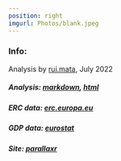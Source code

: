 ```yaml
---
position: right
imgurl: Photos/blank.jpeg
---
```

  
### Info:

Analysis by [rui.mata](https://www.cds.unibas.ch), July 2022

##### Analysis: [markdown](https://github.com/matarui/erc/Data/analysis.Rmd), [html](https://github.com/matarui/erc/Data/analysis.html)

##### ERC data: [erc.europa.eu](https://erc.europa.eu/projects-figures/statistics)

##### GDP data: [eurostat](https://ec.europa.eu/eurostat/statistics-explained/index.php?title=R%26D_expenditure&oldid=551418#Gross_domestic_expenditure_on_R.26D)

##### Site: [parallaxr](https://github.com/martinctc/parallaxr)

